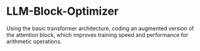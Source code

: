 # LLM-Block-Optimizer
Using the basic transformer architecture, coding an augmented version of the attention block, which improves training speed and performance for arithmetic operations.
